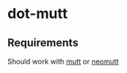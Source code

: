 # dot-mutt

## Requirements

Should work with [mutt](https://github.com/weynhamz/mutt)
or [neomutt](https://github.com/neomutt/neomutt)
